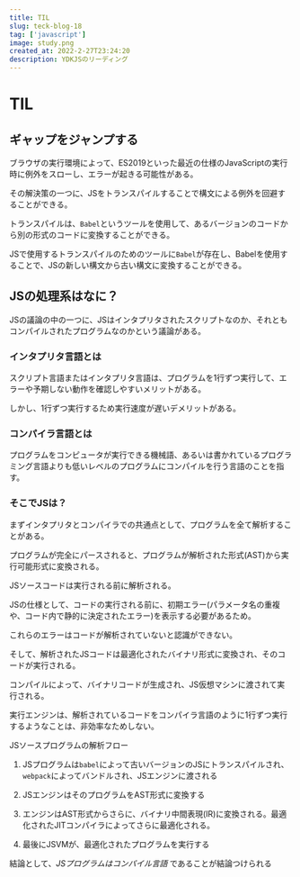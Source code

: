 ```yaml
---
title: TIL
slug: teck-blog-18
tag: ['javascript']
image: study.png
created_at: 2022-2-27T23:24:20
description: YDKJSのリーディング
---
```


# TIL

## ギャップをジャンプする
ブラウザの実行環境によって、ES2019といった最近の仕様のJavaScriptの実行時に例外をスローし、エラーが起きる可能性がある。

その解決策の一つに、JSをトランスパイルすることで構文による例外を回避することができる。

トランスパイルは、`Babel`というツールを使用して、あるバージョンのコードから別の形式のコードに変換することができる。

JSで使用するトランスパイルのためのツールに`Babel`が存在し、Babelを使用することで、JSの新しい構文から古い構文に変換することができる。

## JSの処理系はなに？

JSの議論の中の一つに、JSはインタプリタされたスクリプトなのか、それともコンパイルされたプログラムなのかという議論がある。

### インタプリタ言語とは
スクリプト言語またはインタプリタ言語は、プログラムを1行ずつ実行して、エラーや予期しない動作を確認しやすいメリットがある。

しかし、1行ずつ実行するため実行速度が遅いデメリットがある。

### コンパイラ言語とは
プログラムをコンピュータが実行できる機械語、あるいは書かれているプログラミング言語よりも低いレベルのプログラムにコンパイルを行う言語のことを指す。


### そこでJSは？
まずインタプリタとコンパイラでの共通点として、プログラムを全て解析することがある。

プログラムが完全にパースされると、プログラムが解析された形式(AST)から実行可能形式に変換される。

JSソースコードは実行される前に解析される。

JSの仕様として、コードの実行される前に、初期エラー(パラメータ名の重複や、コード内で静的に決定されたエラー)を表示する必要があるため。

これらのエラーはコードが解析されていないと認識ができない。

そして、解析されたJSコードは最適化されたバイナリ形式に変換され、そのコードが実行される。

コンパイルによって、バイナリコードが生成され、JS仮想マシンに渡されて実行される。

実行エンジンは、解析されているコードをコンパイラ言語のように1行ずつ実行するようなことは、非効率なためしない。

JSソースプログラムの解析フロー
1. JSプログラムは`babel`によって古いバージョンのJSにトランスパイルされ、`webpack`によってバンドルされ、JSエンジンに渡される

2. JSエンジンはそのプログラムをAST形式に変換する

3. エンジンはAST形式からさらに、バイナリ中間表現(IR)に変換される。最適化されたJITコンパイラによってさらに最適化される。

4. 最後にJSVMが、最適化されたプログラムを実行する
  
結論として、*JSプログラムはコンパイル言語* であることが結論つけられる



